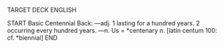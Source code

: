 TARGET DECK
ENGLISH

START
Basic
Centennial
Back: —adj. 1 lasting for a hundred years. 2 occurring every hundred years. —n. Us = *centenary n. [latin centum 100: cf. *biennial]
END
